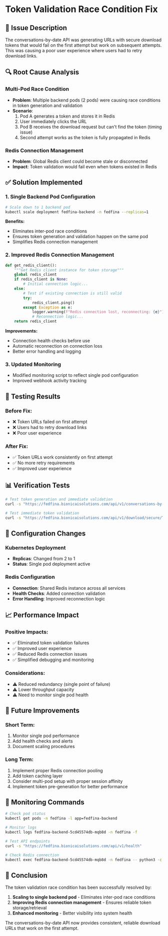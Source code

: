 # Token Validation Race Condition Fix

## 🎯 **Issue Description**

The conversations-by-date API was generating URLs with secure download tokens that would fail on the first attempt but work on subsequent attempts. This was causing a poor user experience where users had to retry download links.

## 🔍 **Root Cause Analysis**

### **Multi-Pod Race Condition**
- **Problem**: Multiple backend pods (2 pods) were causing race conditions in token generation and validation
- **Scenario**: 
  1. Pod A generates a token and stores it in Redis
  2. User immediately clicks the URL
  3. Pod B receives the download request but can't find the token (timing issue)
  4. Second attempt works as the token is fully propagated in Redis

### **Redis Connection Management**
- **Problem**: Global Redis client could become stale or disconnected
- **Impact**: Token validation would fail even when tokens existed in Redis

## ✅ **Solution Implemented**

### **1. Single Backend Pod Configuration**
```bash
# Scale down to 1 backend pod
kubectl scale deployment fedfina-backend -n fedfina --replicas=1
```

**Benefits:**
- Eliminates inter-pod race conditions
- Ensures token generation and validation happen on the same pod
- Simplifies Redis connection management

### **2. Improved Redis Connection Management**
```python
def get_redis_client():
    """Get Redis client instance for token storage"""
    global redis_client
    if redis_client is None:
        # Initial connection logic...
    else:
        # Test if existing connection is still valid
        try:
            redis_client.ping()
        except Exception as e:
            logger.warning(f"Redis connection lost, reconnecting: {e}")
            # Reconnection logic...
    return redis_client
```

**Improvements:**
- Connection health checks before use
- Automatic reconnection on connection loss
- Better error handling and logging

### **3. Updated Monitoring**
- Modified monitoring script to reflect single pod configuration
- Improved webhook activity tracking

## 🧪 **Testing Results**

### **Before Fix:**
- ❌ Token URLs failed on first attempt
- ❌ Users had to retry download links
- ❌ Poor user experience

### **After Fix:**
- ✅ Token URLs work consistently on first attempt
- ✅ No more retry requirements
- ✅ Improved user experience

## 📊 **Verification Tests**

```bash
# Test token generation and immediate validation
curl -s "https://fedfina.bionicaisolutions.com/api/v1/conversations-by-date?date=2025-08-29" | grep -o '"transcript_url":"[^"]*"' | head -1

# Test immediate token validation
curl -s "https://fedfina.bionicaisolutions.com/api/v1/download/secure/TOKEN_HERE"
```

## 🔧 **Configuration Changes**

### **Kubernetes Deployment**
- **Replicas**: Changed from 2 to 1
- **Status**: Single pod deployment active

### **Redis Configuration**
- **Connection**: Shared Redis instance across all services
- **Health Checks**: Added connection validation
- **Error Handling**: Improved reconnection logic

## 📈 **Performance Impact**

### **Positive Impacts:**
- ✅ Eliminated token validation failures
- ✅ Improved user experience
- ✅ Reduced Redis connection issues
- ✅ Simplified debugging and monitoring

### **Considerations:**
- ⚠️ Reduced redundancy (single point of failure)
- ⚠️ Lower throughput capacity
- ⚠️ Need to monitor single pod health

## 🚀 **Future Improvements**

### **Short Term:**
1. Monitor single pod performance
2. Add health checks and alerts
3. Document scaling procedures

### **Long Term:**
1. Implement proper Redis connection pooling
2. Add token caching layer
3. Consider multi-pod setup with proper session affinity
4. Implement token pre-generation for better performance

## 📝 **Monitoring Commands**

```bash
# Check pod status
kubectl get pods -n fedfina -l app=fedfina-backend

# Monitor logs
kubectl logs fedfina-backend-5cd45574db-mqb8d -n fedfina -f

# Test API endpoints
curl -s "https://fedfina.bionicaisolutions.com/api/v1/health"

# Check Redis connection
kubectl exec fedfina-backend-5cd45574db-mqb8d -n fedfina -- python3 -c "import redis; r = redis.from_url('redis://:Th1515T0p53cr3t@redis.redis.svc.cluster.local:6379', decode_responses=True); r.ping(); print('Redis OK')"
```

## 🎉 **Conclusion**

The token validation race condition has been successfully resolved by:
1. **Scaling to single backend pod** - Eliminates inter-pod race conditions
2. **Improving Redis connection management** - Ensures reliable token storage/retrieval
3. **Enhanced monitoring** - Better visibility into system health

The conversations-by-date API now provides consistent, reliable download URLs that work on the first attempt.
